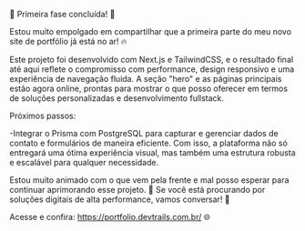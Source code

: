 🎉 Primeira fase concluída! 🚀



Estou muito empolgado em compartilhar que a primeira parte do meu novo site de portfólio já está no ar! 🔥



Este projeto foi desenvolvido com Next.js e TailwindCSS, e o resultado final até aqui reflete o compromisso com performance, design responsivo e uma experiência de navegação fluida. A seção "hero" e as páginas principais estão agora online, prontas para mostrar o que posso oferecer em termos de soluções personalizadas e desenvolvimento fullstack.



Próximos passos:

 -Integrar o Prisma com PostgreSQL para capturar e gerenciar dados de contato e formulários de maneira eficiente. Com isso, a plataforma não só entregará uma ótima experiência visual, mas também uma estrutura robusta e escalável para qualquer necessidade.



Estou muito animado com o que vem pela frente e mal posso esperar para continuar aprimorando esse projeto. 💼 Se você está procurando por soluções digitais de alta performance, vamos conversar! 🚀



Acesse e confira: https://portfolio.devtrails.com.br/ 🌐